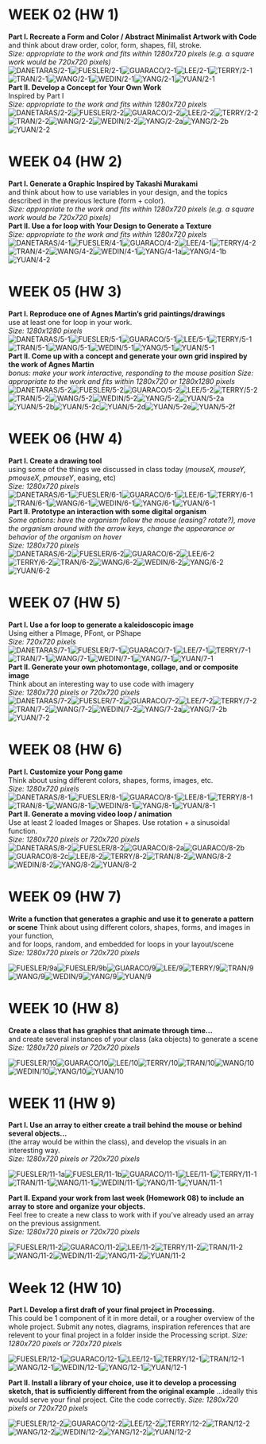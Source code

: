 # WEEK 02 (HW 1)  
**Part I. Recreate a Form and Color / Abstract Minimalist Artwork with Code**  
and think about draw order, color, form, shapes, fill, stroke.    
_Size: appropriate to the work and fits within 1280x720 pixels (e.g. a square work would be 720x720 pixels)_  
![DANETARAS/2-1](https://github.com/johnbcarpenter/USC_IML288_IMAGES/blob/master/2018/_DANETARAS/2-1.png)![FUESLER/2-1](https://github.com/johnbcarpenter/USC_IML288_IMAGES/blob/master/2018/_FUESLER/2-1.png)![GUARACO/2-1](https://github.com/johnbcarpenter/USC_IML288_IMAGES/blob/master/2018/_GUARACO/2-1.png)![LEE/2-1](https://github.com/johnbcarpenter/USC_IML288_IMAGES/blob/master/2018/_LEE/2-1.png)![TERRY/2-1](https://github.com/johnbcarpenter/USC_IML288_IMAGES/blob/master/2018/_TERRY/2-1.png)![TRAN/2-1](https://github.com/johnbcarpenter/USC_IML288_IMAGES/blob/master/2018/_TRAN/2-1.png)![WANG/2-1](https://github.com/johnbcarpenter/USC_IML288_IMAGES/blob/master/2018/_WANG/2-1.png)![WEDIN/2-1](https://github.com/johnbcarpenter/USC_IML288_IMAGES/blob/master/2018/_WEDIN/2-1.png)![YANG/2-1](https://github.com/johnbcarpenter/USC_IML288_IMAGES/blob/master/2018/_YANG/2-1.png)![YUAN/2-1](https://github.com/johnbcarpenter/USC_IML288_IMAGES/blob/master/2018/_YUAN/2-1.png)  
**Part II. Develop a Concept for Your Own Work**  
Inspired by Part I  
_Size: appropriate to the work and fits within 1280x720 pixels_  
![DANETARAS/2-2](https://github.com/johnbcarpenter/USC_IML288_IMAGES/blob/master/2018/_DANETARAS/2-2.png)![FUESLER/2-2](https://github.com/johnbcarpenter/USC_IML288_IMAGES/blob/master/2018/_FUESLER/2-2.png)![GUARACO/2-2](https://github.com/johnbcarpenter/USC_IML288_IMAGES/blob/master/2018/_GUARACO/2-2.png)![LEE/2-2](https://github.com/johnbcarpenter/USC_IML288_IMAGES/blob/master/2018/_LEE/2-2.png)![TERRY/2-2](https://github.com/johnbcarpenter/USC_IML288_IMAGES/blob/master/2018/_TERRY/2-2.png)![TRAN/2-2](https://github.com/johnbcarpenter/USC_IML288_IMAGES/blob/master/2018/_TRAN/2-2.png)![WANG/2-2](https://github.com/johnbcarpenter/USC_IML288_IMAGES/blob/master/2018/_WANG/2-2.png)![WEDIN/2-2](https://github.com/johnbcarpenter/USC_IML288_IMAGES/blob/master/2018/_WEDIN/2-2.png)![YANG/2-2a](https://github.com/johnbcarpenter/USC_IML288_IMAGES/blob/master/2018/_YANG/2-2a.png)![YANG/2-2b](https://github.com/johnbcarpenter/USC_IML288_IMAGES/blob/master/2018/_YANG/2-2b.png)![YUAN/2-2](https://github.com/johnbcarpenter/USC_IML288_IMAGES/blob/master/2018/_YUAN/2-2.png)  

# WEEK 04 (HW 2)   
**Part I. Generate a Graphic Inspired by Takashi Murakami**  
and think about how to use variables in your design, and the topics described in the previous lecture (form + color).  
_Size: appropriate to the work and fits within 1280x720 pixels (e.g. a square work would be 720x720 pixels)_  
**Part II. Use a for loop with Your Design to Generate a Texture**  
_Size: appropriate to the work and fits within 1280x720 pixels_  
![DANETARAS/4-1](https://github.com/johnbcarpenter/USC_IML288_IMAGES/blob/master/2018/_DANETARAS/4-1.png)![FUESLER/4-1](https://github.com/johnbcarpenter/USC_IML288_IMAGES/blob/master/2018/_FUESLER/4-1.png)![GUARACO/4-2](https://github.com/johnbcarpenter/USC_IML288_IMAGES/blob/master/2018/_GUARACO/4-2.png)![LEE/4-1](https://github.com/johnbcarpenter/USC_IML288_IMAGES/blob/master/2018/_LEE/4-1.png)![TERRY/4-2](https://github.com/johnbcarpenter/USC_IML288_IMAGES/blob/master/2018/_TERRY/4-2.png)![TRAN/4-2](https://github.com/johnbcarpenter/USC_IML288_IMAGES/blob/master/2018/_TRAN/4-2.png)![WANG/4-2](https://github.com/johnbcarpenter/USC_IML288_IMAGES/blob/master/2018/_WANG/4-2.png)![WEDIN/4-1](https://github.com/johnbcarpenter/USC_IML288_IMAGES/blob/master/2018/_WEDIN/4-1.png)![YANG/4-1a](https://github.com/johnbcarpenter/USC_IML288_IMAGES/blob/master/2018/_YANG/4-1a.png)![YANG/4-1b](https://github.com/johnbcarpenter/USC_IML288_IMAGES/blob/master/2018/_YANG/4-1b.png)![YUAN/4-2](https://github.com/johnbcarpenter/USC_IML288_IMAGES/blob/master/2018/_YUAN/4-2.png)   

# WEEK 05 (HW 3)   
**Part I. Reproduce one of Agnes Martin’s grid paintings/drawings**  
use at least one for loop in your work.    
_Size: 1280x1280 pixels_  
![DANETARAS/5-1](https://github.com/johnbcarpenter/USC_IML288_IMAGES/blob/master/2018/_DANETARAS/5-1.png)![FUESLER/5-1](https://github.com/johnbcarpenter/USC_IML288_IMAGES/blob/master/2018/_FUESLER/5-1.png)![GUARACO/5-1](https://github.com/johnbcarpenter/USC_IML288_IMAGES/blob/master/2018/_GUARACO/5-1.png)![LEE/5-1](https://github.com/johnbcarpenter/USC_IML288_IMAGES/blob/master/2018/_LEE/5-1.png)![TERRY/5-1](https://github.com/johnbcarpenter/USC_IML288_IMAGES/blob/master/2018/_TERRY/5-1.png)![TRAN/5-1](https://github.com/johnbcarpenter/USC_IML288_IMAGES/blob/master/2018/_TRAN/5-1.png)![WANG/5-1](https://github.com/johnbcarpenter/USC_IML288_IMAGES/blob/master/2018/_WANG/5-1.png)![WEDIN/5-1](https://github.com/johnbcarpenter/USC_IML288_IMAGES/blob/master/2018/_WEDIN/5-1.png)![YANG/5-1](https://github.com/johnbcarpenter/USC_IML288_IMAGES/blob/master/2018/_YANG/5-1.png)![YUAN/5-1](https://github.com/johnbcarpenter/USC_IML288_IMAGES/blob/master/2018/_YUAN/5-1.png)  
**Part II. Come up with a concept and generate your own grid inspired by the work of Agnes Martin**  
_bonus: make your work interactive, responding to the mouse position_
_Size: appropriate to the work and fits within 1280x720 or 1280x1280 pixels_  
![DANETARAS/5-2](https://github.com/johnbcarpenter/USC_IML288_IMAGES/blob/master/2018/_DANETARAS/5-2.png)![FUESLER/5-2](https://github.com/johnbcarpenter/USC_IML288_IMAGES/blob/master/2018/_FUESLER/5-2.png)![GUARACO/5-2](https://github.com/johnbcarpenter/USC_IML288_IMAGES/blob/master/2018/_GUARACO/5-2.png)![LEE/5-2](https://github.com/johnbcarpenter/USC_IML288_IMAGES/blob/master/2018/_LEE/5-2.png)![TERRY/5-2](https://github.com/johnbcarpenter/USC_IML288_IMAGES/blob/master/2018/_TERRY/5-2.png)![TRAN/5-2](https://github.com/johnbcarpenter/USC_IML288_IMAGES/blob/master/2018/_TRAN/5-2.png)![WANG/5-2](https://github.com/johnbcarpenter/USC_IML288_IMAGES/blob/master/2018/_WANG/5-2.png)![WEDIN/5-2](https://github.com/johnbcarpenter/USC_IML288_IMAGES/blob/master/2018/_WEDIN/5-2.png)![YANG/5-2](https://github.com/johnbcarpenter/USC_IML288_IMAGES/blob/master/2018/_YANG/5-2.png)![YUAN/5-2a](https://github.com/johnbcarpenter/USC_IML288_IMAGES/blob/master/2018/_YUAN/5-2a.png)![YUAN/5-2b](https://github.com/johnbcarpenter/USC_IML288_IMAGES/blob/master/2018/_YUAN/5-2b.png)![YUAN/5-2c](https://github.com/johnbcarpenter/USC_IML288_IMAGES/blob/master/2018/_YUAN/5-2c.png)![YUAN/5-2d](https://github.com/johnbcarpenter/USC_IML288_IMAGES/blob/master/2018/_YUAN/5-2d.png)![YUAN/5-2e](https://github.com/johnbcarpenter/USC_IML288_IMAGES/blob/master/2018/_YUAN/5-2e.png)![YUAN/5-2f](https://github.com/johnbcarpenter/USC_IML288_IMAGES/blob/master/2018/_YUAN/5-2f.png)  

# WEEK 06 (HW 4)   
**Part I. Create a drawing tool**  
using some of the things we discussed in class today (_mouseX, mouseY, pmouseX, pmouseY_, easing, etc)      
_Size: 1280x720 pixels_   
![DANETARAS/6-1](https://github.com/johnbcarpenter/USC_IML288_IMAGES/blob/master/2018/_DANETARAS/6-1.png)![FUESLER/6-1](https://github.com/johnbcarpenter/USC_IML288_IMAGES/blob/master/2018/_FUESLER/6-1.png)![GUARACO/6-1](https://github.com/johnbcarpenter/USC_IML288_IMAGES/blob/master/2018/_GUARACO/6-1.png)![LEE/6-1](https://github.com/johnbcarpenter/USC_IML288_IMAGES/blob/master/2018/_LEE/6-1.png)![TERRY/6-1](https://github.com/johnbcarpenter/USC_IML288_IMAGES/blob/master/2018/_TERRY/6-1.png)![TRAN/6-1](https://github.com/johnbcarpenter/USC_IML288_IMAGES/blob/master/2018/_TRAN/6-1.png)![WANG/6-1](https://github.com/johnbcarpenter/USC_IML288_IMAGES/blob/master/2018/_WANG/6-1.png)![WEDIN/6-1](https://github.com/johnbcarpenter/USC_IML288_IMAGES/blob/master/2018/_WEDIN/6-1.png)![YANG/6-1](https://github.com/johnbcarpenter/USC_IML288_IMAGES/blob/master/2018/_YANG/6-1.png)![YUAN/6-1](https://github.com/johnbcarpenter/USC_IML288_IMAGES/blob/master/2018/_YUAN/6-1.png)  
**Part II. Prototype an interaction with some digital organism**  
_Some options: have the organism follow the mouse (easing? rotate?), move the organism around with the arrow keys, change the appearance or behavior of the organism on hover_  
_Size: 1280x720 pixels_   
![DANETARAS/6-2](https://github.com/johnbcarpenter/USC_IML288_IMAGES/blob/master/2018/_DANETARAS/6-2.png)![FUESLER/6-2](https://github.com/johnbcarpenter/USC_IML288_IMAGES/blob/master/2018/_FUESLER/6-2.png)![GUARACO/6-2](https://github.com/johnbcarpenter/USC_IML288_IMAGES/blob/master/2018/_GUARACO/6-2.png)![LEE/6-2](https://github.com/johnbcarpenter/USC_IML288_IMAGES/blob/master/2018/_LEE/6-2.png)![TERRY/6-2](https://github.com/johnbcarpenter/USC_IML288_IMAGES/blob/master/2018/_TERRY/6-2.png)![TRAN/6-2](https://github.com/johnbcarpenter/USC_IML288_IMAGES/blob/master/2018/_TRAN/6-2.png)![WANG/6-2](https://github.com/johnbcarpenter/USC_IML288_IMAGES/blob/master/2018/_WANG/6-2.png)![WEDIN/6-2](https://github.com/johnbcarpenter/USC_IML288_IMAGES/blob/master/2018/_WEDIN/6-2.png)![YANG/6-2](https://github.com/johnbcarpenter/USC_IML288_IMAGES/blob/master/2018/_YANG/6-2.png)![YUAN/6-2](https://github.com/johnbcarpenter/USC_IML288_IMAGES/blob/master/2018/_YUAN/6-2.png)  

# WEEK 07 (HW 5)   
**Part I. Use a for loop to generate a kaleidoscopic image**  
Using either a PImage, PFont, or PShape  
_Size: 720x720 pixels_  
![DANETARAS/7-1](https://github.com/johnbcarpenter/USC_IML288_IMAGES/blob/master/2018/_DANETARAS/7-1.png)![FUESLER/7-1](https://github.com/johnbcarpenter/USC_IML288_IMAGES/blob/master/2018/_FUESLER/7-1.png)![GUARACO/7-1](https://github.com/johnbcarpenter/USC_IML288_IMAGES/blob/master/2018/_GUARACO/7-1.png)![LEE/7-1](https://github.com/johnbcarpenter/USC_IML288_IMAGES/blob/master/2018/_LEE/7-1.png)![TERRY/7-1](https://github.com/johnbcarpenter/USC_IML288_IMAGES/blob/master/2018/_TERRY/7-1.png)![TRAN/7-1](https://github.com/johnbcarpenter/USC_IML288_IMAGES/blob/master/2018/_TRAN/7-1.png)![WANG/7-1](https://github.com/johnbcarpenter/USC_IML288_IMAGES/blob/master/2018/_WANG/7-1.png)![WEDIN/7-1](https://github.com/johnbcarpenter/USC_IML288_IMAGES/blob/master/2018/_WEDIN/7-1.png)![YANG/7-1](https://github.com/johnbcarpenter/USC_IML288_IMAGES/blob/master/2018/_YANG/7-1.png)![YUAN/7-1](https://github.com/johnbcarpenter/USC_IML288_IMAGES/blob/master/2018/_YUAN/7-1.png)    
**Part II. Generate your own photomontage, collage, and or composite image**  
Think about an interesting way to use code with imagery  
_Size: 1280x720 pixels or 720x720 pixels_   
![DANETARAS/7-2](https://github.com/johnbcarpenter/USC_IML288_IMAGES/blob/master/2018/_DANETARAS/7-2.png)![FUESLER/7-2](https://github.com/johnbcarpenter/USC_IML288_IMAGES/blob/master/2018/_FUESLER/7-2.png)![GUARACO/7-2](https://github.com/johnbcarpenter/USC_IML288_IMAGES/blob/master/2018/_GUARACO/7-2.png)![LEE/7-2](https://github.com/johnbcarpenter/USC_IML288_IMAGES/blob/master/2018/_LEE/7-2.png)![TERRY/7-2](https://github.com/johnbcarpenter/USC_IML288_IMAGES/blob/master/2018/_TERRY/7-2.png)![TRAN/7-2](https://github.com/johnbcarpenter/USC_IML288_IMAGES/blob/master/2018/_TRAN/7-2.png)![WANG/7-2](https://github.com/johnbcarpenter/USC_IML288_IMAGES/blob/master/2018/_WANG/7-2.png)![WEDIN/7-2](https://github.com/johnbcarpenter/USC_IML288_IMAGES/blob/master/2018/_WEDIN/7-2.png)![YANG/7-2a](https://github.com/johnbcarpenter/USC_IML288_IMAGES/blob/master/2018/_YANG/7-2a.jpg)![YANG/7-2b](https://github.com/johnbcarpenter/USC_IML288_IMAGES/blob/master/2018/_YANG/7-2b.jpg)![YUAN/7-2](https://github.com/johnbcarpenter/USC_IML288_IMAGES/blob/master/2018/_YUAN/7-2.png)  

# WEEK 08 (HW 6)   
**Part I. Customize your Pong game**  
Think about using different colors, shapes, forms, images, etc.      
_Size: 1280x720 pixels_  
![DANETARAS/8-1](https://github.com/johnbcarpenter/USC_IML288_IMAGES/blob/master/2018/_DANETARAS/8-1.png)![FUESLER/8-1](https://github.com/johnbcarpenter/USC_IML288_IMAGES/blob/master/2018/_FUESLER/8-1.png)![GUARACO/8-1](https://github.com/johnbcarpenter/USC_IML288_IMAGES/blob/master/2018/_GUARACO/8-1.png)![LEE/8-1](https://github.com/johnbcarpenter/USC_IML288_IMAGES/blob/master/2018/_LEE/8-1.png)![TERRY/8-1](https://github.com/johnbcarpenter/USC_IML288_IMAGES/blob/master/2018/_TERRY/8-1.png)![TRAN/8-1](https://github.com/johnbcarpenter/USC_IML288_IMAGES/blob/master/2018/_TRAN/8-1.png)![WANG/8-1](https://github.com/johnbcarpenter/USC_IML288_IMAGES/blob/master/2018/_WANG/8-1.png)![WEDIN/8-1](https://github.com/johnbcarpenter/USC_IML288_IMAGES/blob/master/2018/_WEDIN/8-1.png)![YANG/8-1](https://github.com/johnbcarpenter/USC_IML288_IMAGES/blob/master/2018/_YANG/8-1.png)![YUAN/8-1](https://github.com/johnbcarpenter/USC_IML288_IMAGES/blob/master/2018/_YUAN/8-1.png)    
**Part II. Generate a moving video loop / animation**  
Use at least 2 loaded Images or Shapes. Use rotation + a sinusoidal function.      
_Size: 1280x720 pixels or 720x720 pixels_   
![DANETARAS/8-2](https://github.com/johnbcarpenter/USC_IML288_IMAGES/blob/master/2018/_DANETARAS/8-2.png)![FUESLER/8-2](https://github.com/johnbcarpenter/USC_IML288_IMAGES/blob/master/2018/_FUESLER/8-2.png)![GUARACO/8-2a](https://github.com/johnbcarpenter/USC_IML288_IMAGES/blob/master/2018/_GUARACO/8-2a.png)![GUARACO/8-2b](https://github.com/johnbcarpenter/USC_IML288_IMAGES/blob/master/2018/_GUARACO/8-2b.png)![GUARACO/8-2c](https://github.com/johnbcarpenter/USC_IML288_IMAGES/blob/master/2018/_GUARACO/8-2c.png)![LEE/8-2](https://github.com/johnbcarpenter/USC_IML288_IMAGES/blob/master/2018/_LEE/8-2.png)![TERRY/8-2](https://github.com/johnbcarpenter/USC_IML288_IMAGES/blob/master/2018/_TERRY/8-2.png)![TRAN/8-2](https://github.com/johnbcarpenter/USC_IML288_IMAGES/blob/master/2018/_TRAN/8-2.png)![WANG/8-2](https://github.com/johnbcarpenter/USC_IML288_IMAGES/blob/master/2018/_WANG/8-2.png)![WEDIN/8-2](https://github.com/johnbcarpenter/USC_IML288_IMAGES/blob/master/2018/_WEDIN/8-2.png)![YANG/8-2](https://github.com/johnbcarpenter/USC_IML288_IMAGES/blob/master/2018/_YANG/8-2.png)![YUAN/8-2](https://github.com/johnbcarpenter/USC_IML288_IMAGES/blob/master/2018/_YUAN/8-2.png)  

# WEEK 09 (HW 7)   
**Write a function that generates a graphic and use it to generate a pattern or scene**
Think about using different colors, shapes, forms, and images in your function,  
and for loops, random, and embedded for loops in your layout/scene  
_Size: 1280x720 pixels or 720x720 pixels_    
<!--- ![DANETARAS/9](https://github.com/johnbcarpenter/USC_IML288_IMAGES/blob/master/2018/_DANETARAS/9.png)-->
![FUESLER/9a](https://github.com/johnbcarpenter/USC_IML288_IMAGES/blob/master/2018/_FUESLER/9a.png)![FUESLER/9b](https://github.com/johnbcarpenter/USC_IML288_IMAGES/blob/master/2018/_FUESLER/9b.png)![GUARACO/9](https://github.com/johnbcarpenter/USC_IML288_IMAGES/blob/master/2018/_GUARACO/9.png)![LEE/9](https://github.com/johnbcarpenter/USC_IML288_IMAGES/blob/master/2018/_LEE/9.png)![TERRY/9](https://github.com/johnbcarpenter/USC_IML288_IMAGES/blob/master/2018/_TERRY/9.png)![TRAN/9](https://github.com/johnbcarpenter/USC_IML288_IMAGES/blob/master/2018/_TRAN/9.png)![WANG/9](https://github.com/johnbcarpenter/USC_IML288_IMAGES/blob/master/2018/_WANG/9.png)![WEDIN/9](https://github.com/johnbcarpenter/USC_IML288_IMAGES/blob/master/2018/_WEDIN/9.png)![YANG/9](https://github.com/johnbcarpenter/USC_IML288_IMAGES/blob/master/2018/_YANG/9.png)![YUAN/9](https://github.com/johnbcarpenter/USC_IML288_IMAGES/blob/master/2018/_YUAN/9.png)    

# WEEK 10 (HW 8)   
**Create a class that has graphics that animate through time...**   
and create several instances of your class (aka objects) to generate a scene       
_Size: 1280x720 pixels or 720x720 pixels_    
<!--- ![DANETARAS/10](https://github.com/johnbcarpenter/USC_IML288_IMAGES/blob/master/2018/_DANETARAS/10.png)-->
![FUESLER/10](https://github.com/johnbcarpenter/USC_IML288_IMAGES/blob/master/2018/_FUESLER/10.png)![GUARACO/10](https://github.com/johnbcarpenter/USC_IML288_IMAGES/blob/master/2018/_GUARACO/10.png)![LEE/10](https://github.com/johnbcarpenter/USC_IML288_IMAGES/blob/master/2018/_LEE/10.png)![TERRY/10](https://github.com/johnbcarpenter/USC_IML288_IMAGES/blob/master/2018/_TERRY/10.png)![TRAN/10](https://github.com/johnbcarpenter/USC_IML288_IMAGES/blob/master/2018/_TRAN/10.png)![WANG/10](https://github.com/johnbcarpenter/USC_IML288_IMAGES/blob/master/2018/_WANG/10.png)![WEDIN/10](https://github.com/johnbcarpenter/USC_IML288_IMAGES/blob/master/2018/_WEDIN/10.png)![YANG/10](https://github.com/johnbcarpenter/USC_IML288_IMAGES/blob/master/2018/_YANG/10.png)![YUAN/10](https://github.com/johnbcarpenter/USC_IML288_IMAGES/blob/master/2018/_YUAN/10.png)    

# WEEK 11 (HW 9)   
**Part I. Use an array to either create a trail behind the mouse or behind several objects...**   
(the array would be within the class), and develop the visuals in an interesting way.      
_Size: 1280x720 pixels or 720x720 pixels_  
<!--- ![DANETARAS/11-1](https://github.com/johnbcarpenter/USC_IML288_IMAGES/blob/master/2018/_DANETARAS/11-1.png)-->
![FUESLER/11-1a](https://github.com/johnbcarpenter/USC_IML288_IMAGES/blob/master/2018/_FUESLER/11-1a.png)![FUESLER/11-1b](https://github.com/johnbcarpenter/USC_IML288_IMAGES/blob/master/2018/_FUESLER/11-1b.png)![GUARACO/11-1](https://github.com/johnbcarpenter/USC_IML288_IMAGES/blob/master/2018/_GUARACO/11-1.png)![LEE/11-1](https://github.com/johnbcarpenter/USC_IML288_IMAGES/blob/master/2018/_LEE/11-1.png)![TERRY/11-1](https://github.com/johnbcarpenter/USC_IML288_IMAGES/blob/master/2018/_TERRY/11-1.png)![TRAN/11-1](https://github.com/johnbcarpenter/USC_IML288_IMAGES/blob/master/2018/_TRAN/11-1.png)![WANG/11-1](https://github.com/johnbcarpenter/USC_IML288_IMAGES/blob/master/2018/_WANG/11-1.png)![WEDIN/11-1](https://github.com/johnbcarpenter/USC_IML288_IMAGES/blob/master/2018/_WEDIN/11-1.png)![YANG/11-1](https://github.com/johnbcarpenter/USC_IML288_IMAGES/blob/master/2018/_YANG/11-1.png)![YUAN/11-1](https://github.com/johnbcarpenter/USC_IML288_IMAGES/blob/master/2018/_YUAN/11-1.png)     

**Part II. Expand your work from last week (Homework 08) to include an array to store and organize your objects.**  
Feel free to create a new class to work with if you’ve already used an array on the previous assignment.      
_Size: 1280x720 pixels or 720x720 pixels_   
<!--- ![DANETARAS/11-2](https://github.com/johnbcarpenter/USC_IML288_IMAGES/blob/master/2018/_DANETARAS/11-2.png)-->
![FUESLER/11-2](https://github.com/johnbcarpenter/USC_IML288_IMAGES/blob/master/2018/_FUESLER/11-2.png)![GUARACO/11-2](https://github.com/johnbcarpenter/USC_IML288_IMAGES/blob/master/2018/_GUARACO/11-2.png)![LEE/11-2](https://github.com/johnbcarpenter/USC_IML288_IMAGES/blob/master/2018/_LEE/11-2.png)![TERRY/11-2](https://github.com/johnbcarpenter/USC_IML288_IMAGES/blob/master/2018/_TERRY/11-2.png)![TRAN/11-2](https://github.com/johnbcarpenter/USC_IML288_IMAGES/blob/master/2018/_TRAN/11-2.png)![WANG/11-2](https://github.com/johnbcarpenter/USC_IML288_IMAGES/blob/master/2018/_WANG/11-2.png)![WEDIN/11-2](https://github.com/johnbcarpenter/USC_IML288_IMAGES/blob/master/2018/_WEDIN/11-2.png)![YANG/11-2](https://github.com/johnbcarpenter/USC_IML288_IMAGES/blob/master/2018/_YANG/11-2.png)![YUAN/11-2](https://github.com/johnbcarpenter/USC_IML288_IMAGES/blob/master/2018/_YUAN/11-2.png)  

# Week 12 (HW 10)  
**Part I. Develop a first draft of your final project in Processing.**  
This could be 1 component of it in more detail, or a rougher overview of the whole project. Submit any notes, diagrams, inspiration references that are relevent to your final project in a folder inside the Processing script.
_Size: 1280x720 pixels or 720x720 pixels_
<!---![DANETARAS/12-1](https://github.com/johnbcarpenter/USC_IML288_IMAGES/blob/master/2018/_DANETARAS/12-1.png)-->
![FUESLER/12-1](https://github.com/johnbcarpenter/USC_IML288_IMAGES/blob/master/2018/_FUESLER/12-1.png)![GUARACO/12-1](https://github.com/johnbcarpenter/USC_IML288_IMAGES/blob/master/2018/_GUARACO/12-1.png)![LEE/12-1](https://github.com/johnbcarpenter/USC_IML288_IMAGES/blob/master/2018/_LEE/12-1.png)![TERRY/12-1](https://github.com/johnbcarpenter/USC_IML288_IMAGES/blob/master/2018/_TERRY/12-1.png)![TRAN/12-1](https://github.com/johnbcarpenter/USC_IML288_IMAGES/blob/master/2018/_TRAN/12-1.png)![WANG/12-1](https://github.com/johnbcarpenter/USC_IML288_IMAGES/blob/master/2018/_WANG/12-1.png)![WEDIN/12-1](https://github.com/johnbcarpenter/USC_IML288_IMAGES/blob/master/2018/_WEDIN/12-1.png)![YANG/12-1](https://github.com/johnbcarpenter/USC_IML288_IMAGES/blob/master/2018/_YANG/12-1.png)![YUAN/12-1](https://github.com/johnbcarpenter/USC_IML288_IMAGES/blob/master/2018/_YUAN/12-1.png) 

**Part II. Install a library of your choice, use it to develop a processing sketch, that is sufficiently different from the original example**
...ideally this would serve your final project. Cite the code correctly.
_Size: 1280x720 pixels or 720x720 pixels_
<!--- ![DANETARAS/12-2](https://github.com/johnbcarpenter/USC_IML288_IMAGES/blob/master/2018/_DANETARAS/12-2.png)-->
![FUESLER/12-2](https://github.com/johnbcarpenter/USC_IML288_IMAGES/blob/master/2018/_FUESLER/12-2.png)![GUARACO/12-2](https://github.com/johnbcarpenter/USC_IML288_IMAGES/blob/master/2018/_GUARACO/12-2.png)![LEE/12-2](https://github.com/johnbcarpenter/USC_IML288_IMAGES/blob/master/2018/_LEE/12-2.png)![TERRY/12-2](https://github.com/johnbcarpenter/USC_IML288_IMAGES/blob/master/2018/_TERRY/12-1.png)![TRAN/12-2](https://github.com/johnbcarpenter/USC_IML288_IMAGES/blob/master/2018/_TRAN/12-1.png)![WANG/12-2](https://github.com/johnbcarpenter/USC_IML288_IMAGES/blob/master/2018/_WANG/12-2.png)![WEDIN/12-2](https://github.com/johnbcarpenter/USC_IML288_IMAGES/blob/master/2018/_WEDIN/12-2.png)![YANG/12-2](https://github.com/johnbcarpenter/USC_IML288_IMAGES/blob/master/2018/_YANG/12-2.png)![YUAN/12-2](https://github.com/johnbcarpenter/USC_IML288_IMAGES/blob/master/2018/_YUAN/12-2.png)
